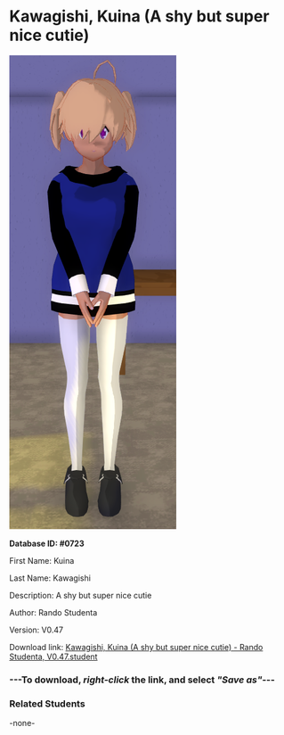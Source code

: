 # Kawagishi, Kuina (A shy but super nice cutie)

<img src="Files/Images/Kawagishi, Kuina (A shy but super nice cutie).png" title="Kawagishi, Kuina (A shy but super nice cutie) - Rando Studenta, V0.47">

**Database ID: #0723**

First Name: Kuina

Last Name: Kawagishi

Description: A shy but super nice cutie

Author: Rando Studenta

Version: V0.47

Download link: <a href="https://raw.githubusercontent.com/Arbiter1223/Daigaku-Gurashi-Custom-Students/master/Files/Studen%20Files/Kawagishi%2C%20Kuina%20(A%20shy%20but%20super%20nice%20cutie)%20-%20Rando%20Studenta%2C%20V0.47.student">Kawagishi, Kuina (A shy but super nice cutie) - Rando Studenta, V0.47.student</a>

### ---**To download, _right-click_ the link, and select _"Save as"_**---

### Related Students

-none-
